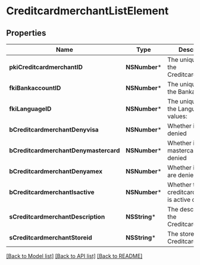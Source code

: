 # CreditcardmerchantListElement

## Properties
Name | Type | Description | Notes
------------ | ------------- | ------------- | -------------
**pkiCreditcardmerchantID** | **NSNumber*** | The unique ID of the Creditcardmerchant | 
**fkiBankaccountID** | **NSNumber*** | The unique ID of the Bankaccount | 
**fkiLanguageID** | **NSNumber*** | The unique ID of the Language.  Valid values:  |Value|Description| |-|-| |1|French| |2|English| | [optional] 
**bCreditcardmerchantDenyvisa** | **NSNumber*** | Whether if visa are denied | 
**bCreditcardmerchantDenymastercard** | **NSNumber*** | Whether if mastercard are denied | 
**bCreditcardmerchantDenyamex** | **NSNumber*** | Whether if amex are denied | 
**bCreditcardmerchantIsactive** | **NSNumber*** | Whether the creditcardmerchant is active or not | 
**sCreditcardmerchantDescription** | **NSString*** | The description of the Creditcardmerchant | 
**sCreditcardmerchantStoreid** | **NSString*** | The storeid of the Creditcardmerchant | 

[[Back to Model list]](../README.md#documentation-for-models) [[Back to API list]](../README.md#documentation-for-api-endpoints) [[Back to README]](../README.md)


